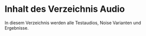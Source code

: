 # Inhalt des Verzeichnis Audio

In diesem Verzeichnis werden alle Testaudios, Noise Varianten und Ergebnisse.
